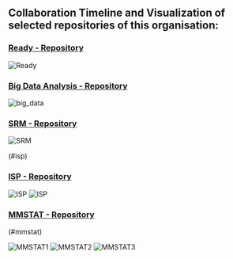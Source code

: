 

## Collaboration Timeline and Visualization of selected repositories of this organisation:


### [Ready - Repository](https://github.com/QuantLet/Ready)

![Ready](gh_visu_Ready_collaboration_5.png)

### [Big Data Analysis - Repository](https://github.com/QuantLet/big_data_analysis)

![big_data](gh_visu_big_data_collaboration_1.png)

### [SRM - Repository](https://github.com/QuantLet/SRM)

![SRM](gh_visu_SRM_collaboration_4.png)

(#isp)

### [ISP - Repository](https://github.com/lborke/statsintro_python)

![ISP](gh_visu_ISP_collaboration_1.png)
![ISP](gh_visu_ISP_collaboration_2.png)



### [MMSTAT - Repository](https://github.com/QuantLet/MMSTAT)
(#mmstat)

![MMSTAT1](gh_visu_MMSTAT_collaboration_1.png)
![MMSTAT2](gh_visu_MMSTAT_collaboration_2.png)
![MMSTAT3](gh_visu_MMSTAT_collaboration_3.png)
